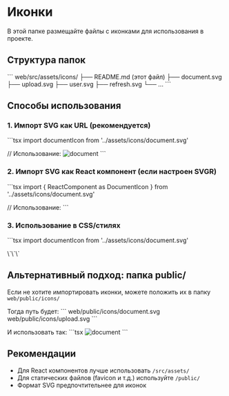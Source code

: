 # Иконки

В этой папке размещайте файлы с иконками для использования в проекте.

## Структура папок

\`\`\`
web/src/assets/icons/
├── README.md (этот файл)
├── document.svg
├── upload.svg
├── user.svg
├── refresh.svg
└── ...
\`\`\`

## Способы использования

### 1. Импорт SVG как URL (рекомендуется)

\`\`\`tsx
import documentIcon from '../assets/icons/document.svg'

// Использование:
<img src={documentIcon} alt="document" />
\`\`\`

### 2. Импорт SVG как React компонент (если настроен SVGR)

\`\`\`tsx
import { ReactComponent as DocumentIcon } from '../assets/icons/document.svg'

// Использование:
<DocumentIcon />
\`\`\`

### 3. Использование в CSS/стилях

\`\`\`tsx
import documentIcon from '../assets/icons/document.svg'

<div style={{
  backgroundImage: `url(${documentIcon})`,
  backgroundSize: 'contain',
}}>
\`\`\`

## Альтернативный подход: папка public/

Если не хотите импортировать иконки, можете положить их в папку `web/public/icons/`

Тогда путь будет:
\`\`\`
web/public/icons/document.svg
web/public/icons/upload.svg
\`\`\`

И использовать так:
\`\`\`tsx
<img src="/icons/document.svg" alt="document" />
\`\`\`

## Рекомендации

- Для React компонентов лучше использовать `/src/assets/`
- Для статических файлов (favicon и т.д.) используйте `/public/`
- Формат SVG предпочтительнее для иконок
